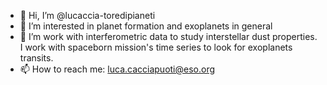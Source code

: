 - 👋 Hi, I’m @lucaccia-toredipianeti
- 👀 I’m interested in planet formation and exoplanets in general
- 🌱 I’m work with interferometric data to study interstellar dust properties. I work with spaceborn mission's time series to look for exoplanets transits.
- 📫 How to reach me: luca.cacciapuoti@eso.org
